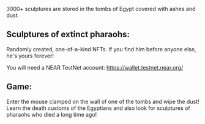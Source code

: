 3000+ sculptures are stored in the tombs of Egypt covered with ashes and dust. 

## Sculptures of extinct pharaohs:

Randomly created, one-of-a-kind NFTs. If you find him before anyone else, he's yours forever!

You will need a NEAR TestNet account: https://wallet.testnet.near.org/

## Game:

Enter the mouse clamped on the wall of one of the tombs and wipe the dust! Learn the death customs of the Egyptians and also look for sculptures of pharaohs who died a long time ago!